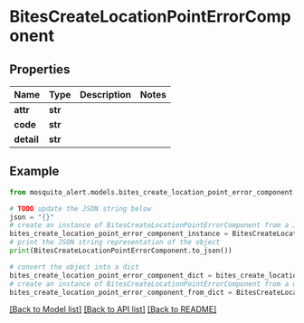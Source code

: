 # BitesCreateLocationPointErrorComponent


## Properties

Name | Type | Description | Notes
------------ | ------------- | ------------- | -------------
**attr** | **str** |  | 
**code** | **str** |  | 
**detail** | **str** |  | 

## Example

```python
from mosquito_alert.models.bites_create_location_point_error_component import BitesCreateLocationPointErrorComponent

# TODO update the JSON string below
json = "{}"
# create an instance of BitesCreateLocationPointErrorComponent from a JSON string
bites_create_location_point_error_component_instance = BitesCreateLocationPointErrorComponent.from_json(json)
# print the JSON string representation of the object
print(BitesCreateLocationPointErrorComponent.to_json())

# convert the object into a dict
bites_create_location_point_error_component_dict = bites_create_location_point_error_component_instance.to_dict()
# create an instance of BitesCreateLocationPointErrorComponent from a dict
bites_create_location_point_error_component_from_dict = BitesCreateLocationPointErrorComponent.from_dict(bites_create_location_point_error_component_dict)
```
[[Back to Model list]](../README.md#documentation-for-models) [[Back to API list]](../README.md#documentation-for-api-endpoints) [[Back to README]](../README.md)


